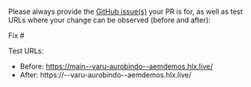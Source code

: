 Please always provide the [GitHub issue(s)](../issues) your PR is for, as well as test URLs where your change can be observed (before and after):

Fix #<gh-issue-id>

Test URLs:
- Before: https://main--varu-aurobindo--aemdemos.hlx.live/
- After: https://<branch>--varu-aurobindo--aemdemos.hlx.live/
